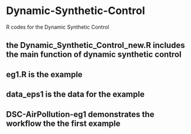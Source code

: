 # Dynamic-Synthetic-Control
R codes for the Dynamic Synthetic Control
## the Dynamic_Synthetic_Control_new.R includes the main function of dynamic synthetic control
## eg1.R is the example
## data_eps1 is the data for the example
## DSC-AirPollution-eg1 demonstrates the workflow the the first example
